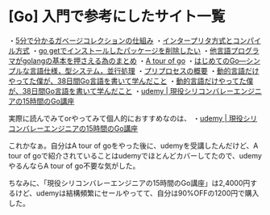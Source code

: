 # [Go] 入門で参考にしたサイト一覧

・[5分で分かるガベージコレクションの仕組み](https://geechs-magazine.com/tag/tech/20160229)
・[インタープリタ方式とコンパイル方式](https://www.cuc.ac.jp/~miyata/classes/prg1/02/2way.html)
・[go getでインストールしたパッケージを削除したい](https://teratail.com/questions/3000)
・[他言語プログラマがgolangの基本を押さえる為のまとめ](https://qiita.com/tfrcm/items/e2a3d7ce7ab8868e37f7)
・[A tour of go](https://go-tour-jp.appspot.com/welcome/1)
・[はじめてのGo―シンプルな言語仕様，型システム，並行処理](http://gihyo.jp/dev/feature/01/go_4beginners/0001)
・[プリプロセスの概要](http://itdoc.hitachi.co.jp/manuals/3020/3020635643/W3560227.HTM)
・[動的言語だけやってた僕が、38日間Go言語を書いて学んだこと](https://qiita.com/suin/items/22662f43b6a6e8728798)
・[動的言語だけやってた僕が、38日間Go言語を書いて学んだこと](https://qiita.com/suin/items/22662f43b6a6e8728798)
・[udemy | 現役シリコンバレーエンジニアの15時間のGo講座](https://www.udemy.com/course/go-fintech/)

実際に読んでみてorやってみて個人的におすすめなのは、
・[udemy | 現役シリコンバレーエンジニアの15時間のGo講座](https://www.udemy.com/course/go-fintech/)

これかなぁ。自分はA tour of goをやった後に、udemyを受講したんだけど、A tour of goで紹介されていることはudemyでほとんどカバーしてたので、udemyやるんならA tour of go不要な気がした。

ちなみに、「現役シリコンバレーエンジニアの15時間のGo講座」は2,4000円するけど、udemyは結構頻繁にセールやってて、自分は90%OFFの1200円で購入した。
